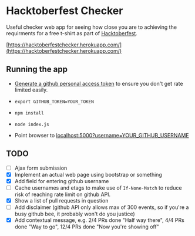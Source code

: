 # Hacktoberfest Checker

Useful checker web app for seeing how close you are to achieving the requirments for a free t-shirt as part of [Hacktoberfest](https://hacktoberfest.digitalocean.com/).

[https://hacktoberfestchecker.herokuapp.com/](https://hacktoberfestchecker.herokuapp.com/)

## Running the app

* [Generate a github personal access token](https://github.com/settings/tokens) to ensure you don't get rate limited easily.

* `export GITHUB_TOKEN=YOUR_TOKEN`

* `npm install`

* `node index.js`

* Point browser to [localhost:5000?username=YOUR_GITHUB_USERNAME](http://localhost:5000?username=jenkoian)

## TODO

- [ ] Ajax form submission
- [x] Implement an actual web page using bootstrap or something
- [x] Add field for entering github username
- [ ] Cache usernames and etags to make use of `If-None-Match` to reduce risk of reaching rate limit on github API.
- [x] Show a list of pull requests in question
- [ ] Add disclaimer (github API only allows max of 300 events, so if you're a busy github bee, it probably won't do you justice)
- [x] Add contextual message, e.g. 2/4 PRs done "Half way there", 4/4 PRs done "Way to go", 12/4 PRs done "Now you're showing off"
